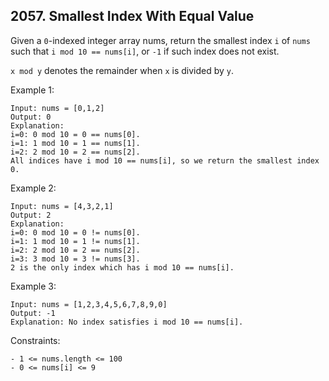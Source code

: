 ## 2057. Smallest Index With Equal Value

Given a `0`-indexed integer array nums, return the smallest index `i` of `nums` such that `i mod 10 == nums[i]`, or `-1` if such index does not exist.

`x mod y` denotes the remainder when `x` is divided by `y`.

Example 1:

```
Input: nums = [0,1,2]
Output: 0
Explanation:
i=0: 0 mod 10 = 0 == nums[0].
i=1: 1 mod 10 = 1 == nums[1].
i=2: 2 mod 10 = 2 == nums[2].
All indices have i mod 10 == nums[i], so we return the smallest index 0.
```

Example 2:

```
Input: nums = [4,3,2,1]
Output: 2
Explanation:
i=0: 0 mod 10 = 0 != nums[0].
i=1: 1 mod 10 = 1 != nums[1].
i=2: 2 mod 10 = 2 == nums[2].
i=3: 3 mod 10 = 3 != nums[3].
2 is the only index which has i mod 10 == nums[i].
```

Example 3:

```
Input: nums = [1,2,3,4,5,6,7,8,9,0]
Output: -1
Explanation: No index satisfies i mod 10 == nums[i].
```

Constraints:

```
- 1 <= nums.length <= 100
- 0 <= nums[i] <= 9
```
